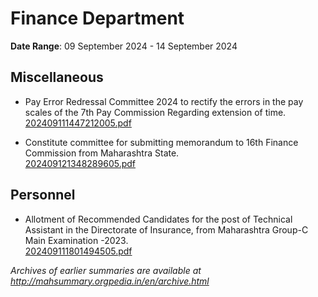 # Finance Department

**Date Range**: 09 September 2024 - 14 September 2024


## Miscellaneous
- Pay Error Redressal Committee 2024 to rectify the errors in the pay scales of the 7th Pay Commission Regarding extension of time.\
  [202409111447212005.pdf](https://gr.maharashtra.gov.in/Site/Upload/Government%20Resolutions/English/202409111447212005....pdf)

- Constitute committee for submitting memorandum to 16th Finance Commission from Maharashtra State.\
  [202409121348289605.pdf](https://gr.maharashtra.gov.in/Site/Upload/Government%20Resolutions/English/202409121348289605.pdf)

## Personnel
- Allotment of Recommended Candidates for the post of Technical Assistant in the Directorate of Insurance, from Maharashtra Group-C Main Examination -2023.\
  [202409111801494505.pdf](https://gr.maharashtra.gov.in/Site/Upload/Government%20Resolutions/English/202409111801494505.pdf)


*Archives of earlier summaries are available at http://mahsummary.orgpedia.in/en/archive.html*